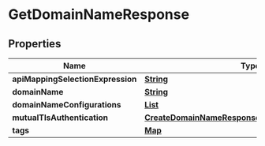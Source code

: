 

# GetDomainNameResponse


## Properties

| Name | Type | Description | Notes |
|------------ | ------------- | ------------- | -------------|
|**apiMappingSelectionExpression** | [**String**](String.md) |  |  [optional] |
|**domainName** | [**String**](String.md) |  |  [optional] |
|**domainNameConfigurations** | [**List**](List.md) |  |  [optional] |
|**mutualTlsAuthentication** | [**CreateDomainNameResponseMutualTlsAuthentication**](CreateDomainNameResponseMutualTlsAuthentication.md) |  |  [optional] |
|**tags** | [**Map**](Map.md) |  |  [optional] |



